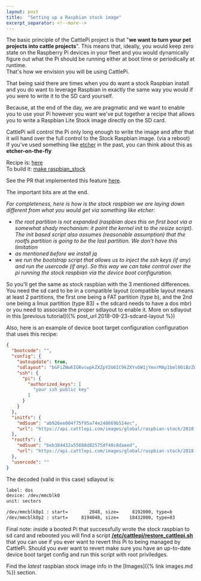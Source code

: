 ```yaml
---
layout: post
title:  "Setting up a Raspbian stock image"
excerpt_separator: <!--more-->
---
```

The basic principle of the CattlePi project is that "**we want to turn your pet projects into cattle projects**". This means that, ideally, you would keep zero state on the Raspberry Pi devices in your fleet and you would dynamically figure out what the Pi should be running either at boot time or periodically at runtime.    
That's how we envision you will be using CattlePi.  

That being said there are times when you do want a stock Raspbian install and you do want to leverage Raspbian in exactly the same way you would if you were to write it to the SD card yourself.  

 <!--more-->

Because, at the end of the day, we are pragmatic and we want to enable you to use your Pi however you want we've put together a recipe that allows you to write a Raspbian Lite Stock image directly on the SD card.  

CattlePi will control the Pi only long enough to write the image and after that it will hand over the full control to the Stock Raspbian image. (via a reboot)  
If you've used something like [etcher](https://etcher.io/) in the past, you can think about this as **etcher-on-the-fly**

Recipe is: [here](https://github.com/cattlepi/cattlepi/blob/master/recipes/raspbian_stock.yml)  
To build it: [make raspbian_stock](https://github.com/cattlepi/cattlepi/blob/master/Makefile#L21) 

See the PR that implemented this feature [here](https://github.com/cattlepi/cattlepi/pull/45).  

The important bits are at the end.  

_For completeness, here is how is the stock raspbian we are laying down different from what you would get via something like etcher:_
 * _the root partition is not expanded (raspbian does this on first boot via a somewhat shady mechanism: it point the kernel init to the resize script). The init based script also assumes (reasonable assumption) that the rootfs partition is going to be the last partition. We don't have this limitation_
 * _as mentioned before we install jq_
 * _we run the bootstrap script that allows us to inject the ssh keys (if any) and run the usercode (if any). So this way we can take control over the pi running the stock raspbian via the device boot configuration._

So you'll get the same as stock raspbian with the 3 mentioned differences. 
You need the sd card to be in a compatible layout (compatible layout means at least 2 partitions, the first one being a FAT partition (type b), and the 2nd one being a linux partition (type 83) + the sdcard needs to have a dos mbr) or you need to associate the proper sdlayout to enable it. More on sdlayout in this [previous tutorial]({% post_url 2018-09-23-sdcard-layout %})

Also, here is an example of device boot target configuration configuration that uses this recipe:
```json
{
  "bootcode": "",
  "config": {
    "autoupdate": true,
    "sdlayout": "bGFiZWw6IGRvcwpkZXZpY2U6IC9kZXYvbW1jYmxrMAp1bml0OiBzZWN0b3JzCgovZGV2L21tY2JsazBwMSA6IHN0YXJ0PSAgICAgICAgMjA0OCwgc2l6ZT0gICAgIDgxOTIwMDAsIHR5cGU9YgovZGV2L21tY2JsazBwMiA6IHN0YXJ0PSAgICAgODE5NDA0OCwgc2l6ZT0gICAgMTg0MzIwMDAsIHR5cGU9ODMK",
    "ssh": {
      "pi": {
        "authorized_keys": [
          "your ssh public key"
        ]
      }
    }
  },
  "initfs": {
    "md5sum": "ab926ee004f75f95a74e248669b514ec",
    "url": "https://api.cattlepi.com/images/global/raspbian-stock/2018-06-29/v8/initramfs.tgz"
  },
  "rootfs": {
    "md5sum": "beb384432a55688d82575df40c8daeed",
    "url": "https://api.cattlepi.com/images/global/raspbian-stock/2018-06-29/v8/rootfs.sqsh"
  },
  "usercode": ""
}
```

The decoded (valid in this case) sdlayout is:
```bash
label: dos
device: /dev/mmcblk0
unit: sectors

/dev/mmcblk0p1 : start=        2048, size=     8192000, type=b
/dev/mmcblk0p2 : start=     8194048, size=    18432000, type=83
```

Final note: inside a booted Pi that successfully wrote the stock raspbian to sd card and rebooted you will find a script [**/etc/cattlepi/restore_cattlepi.sh**](https://github.com/cattlepi/cattlepi/blob/master/templates/raspbian_stock/resources/bin/restore_cattlepi.sh) that you can use if you ever want to revert this Pi to being managed by CattlePi. 
Should you ever want to revert make sure you have an up-to-date device boot target config and run this script with root priviledges.

Find the *latest* raspbian stock image info in the [Images]({% link images.md %}) section.